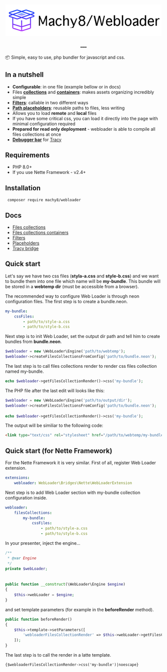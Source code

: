 <h1 align="center">
 <img src="https://github.com/Machy8/webloader/blob/master/logo.png" alt="">
 <br>
 <a href="https://travis-ci.org/Machy8/webloader">
   <img src="https://travis-ci.org/Machy8/webloader.svg?branch=master" alt="">
 </a>
 <a href="https://coveralls.io/github/Machy8/webloader?branch=master">
   <img src="https://coveralls.io/repos/github/Machy8/webloader/badge.svg?branch=master" alt="">
 </a>
 <a href="https://github.com/Machy8/webloader">
   <img src="https://img.shields.io/packagist/dm/machy8/webloader.svg" alt="">
 </a>
 <a href="https://packagist.org/packages/machy8/webloader">
   <img src="https://img.shields.io/packagist/dt/machy8/webloader.svg?style=flat" alt="">
 </a>
</h1>

📦 Simple, easy to use, php bundler for javascript and css.

## In a nutshell
- **Configurable**: in one file (example bellow or in docs)
- Files **[collections](https://github.com/Machy8/webloader/blob/master/docs/Files%20collections.md)** and **[containers](https://github.com/Machy8/webloader/blob/master/docs/Files%20collections%20containers.md)**: makes assets organizing incredibly simple
- **[Filters](https://github.com/Machy8/webloader/blob/master/docs/Filters.md)**: callable in two different ways
- **[Path placeholders](https://github.com/Machy8/webloader/blob/master/docs/Placeholders.md)**: reusable paths to files, less writing
- Allows you to load **remote** and **local** files
- If you have some critical css, you can load it directly into the page with minimal configuration required
- **Prepared for read only deployment** - webloader is able to compile all files collections at once
- **[Debugger bar](https://github.com/Machy8/webloader/blob/master/docs/Tracy%20bridge.md)** for [Tracy](https://tracy.nette.org/cs/)

## Requirements
- PHP 8.0+
- If you use Nette Framework - v2.4+

## Installation
```
 composer require machy8/webloader
```

## Docs
- [Files collections](https://github.com/Machy8/webloader/blob/master/docs/Files%20collections.md)
- [Files collections containers](https://github.com/Machy8/webloader/blob/master/docs/Files%20collections%20containers.md)
- [Filters](https://github.com/Machy8/webloader/blob/master/docs/Filters.md)
- [Placeholders](https://github.com/Machy8/webloader/blob/master/docs/Placeholders.md)
- [Tracy bridge](https://github.com/Machy8/webloader/blob/master/docs/Tracy%20bridge.md)

## Quick start
Let's say we have two css files (**styla-a.css** and **style-b.css**) and we want to bundle them into one file which name will be **my-bundle**. This bundle will be stored in a **webtemp dir** (must be accessible from a browser).

The recommended way to configure Web Loader is through neon configuration files. The first step is to create a bundle.neon.
````yaml
my-bundle:
    cssFiles:
        - path/to/style-a.css
        - path/to/style-b.css
````

Next step is to init Web Loader, set the output dir path and tell him to create bundles from **bundle.neon**.
````PHP
$webloader = new \WebLoader\Engine('path/to/webtemp');
$webloader->createFilesCollectionsFromConfig('path/to/bundle.neon');
````

The last step is to call files collections render to render css files collection named my-bundle.
````PHP
echo $webloader->getFilesCollectionRender()->css('my-bundle');
````

The PHP file after the last edit will looks like this:
````PHP
$webloader = new \WebLoader\Engine('path/to/output/dir');
$webloader->createFilesCollectionsFromConfig('path/to/bundle.neon');

echo $webloader->getFilesCollectionRender()->css('my-bundle');
````

The output will be similiar to the following code:
````html
<link type="text/css" rel="stylesheet" href="/path/to/webtemp/my-bundle.css?v=1512829634">
````

## Quick start (for Nette Framework)
For the Nette Framework it is very similar. First of all, register Web Loader extension.

````yaml
extensions:
    webloader: WebLoader\Bridges\Nette\WebLoaderExtension
````

Next step is to add Web Loader section with my-bundle collection configuration inside.
````yaml
webloader:
    filesCollections:
        my-bundle:
            cssFiles:
                - path/to/style-a.css
                - path/to/style-b.css
````

In your presenter, inject the engine...
````PHP
/**
 * @var Engine
 */
private $webLoader;


public function __construct(\WebLoader\Engine $engine)
{
    $this->webLoader = $engine;
}
````

and set template parameters (for example in the **beforeRender** method).
````PHP
public function beforeRender()
{
    $this->template->setParameters([
        'webloaderFilesCollectionRender' => $this->webLoader->getFilesCollectionRender()
    ]);
}
````

The last step is to call the render in a latte template.
````LATTE
{$webloaderFilesCollectionRender->css('my-bundle')|noescape}
````

